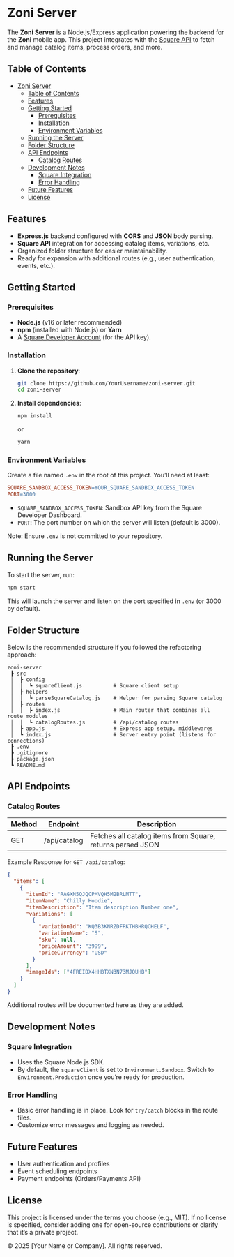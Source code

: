 # Zoni Server

The **Zoni Server** is a Node.js/Express application powering the backend for the **Zoni** mobile app. This project integrates with the [Square API](https://developer.squareup.com/docs) to fetch and manage catalog items, process orders, and more.

## Table of Contents

- [Zoni Server](#zoni-server)
  - [Table of Contents](#table-of-contents)
  - [Features](#features)
  - [Getting Started](#getting-started)
    - [Prerequisites](#prerequisites)
    - [Installation](#installation)
    - [Environment Variables](#environment-variables)
  - [Running the Server](#running-the-server)
  - [Folder Structure](#folder-structure)
  - [API Endpoints](#api-endpoints)
    - [Catalog Routes](#catalog-routes)
  - [Development Notes](#development-notes)
    - [Square Integration](#square-integration)
    - [Error Handling](#error-handling)
  - [Future Features](#future-features)
  - [License](#license)

## Features

- **Express.js** backend configured with **CORS** and **JSON** body parsing.
- **Square API** integration for accessing catalog items, variations, etc.
- Organized folder structure for easier maintainability.
- Ready for expansion with additional routes (e.g., user authentication, events, etc.).

## Getting Started

### Prerequisites

- **Node.js** (v16 or later recommended)
- **npm** (installed with Node.js) or **Yarn**
- A [Square Developer Account](https://developer.squareup.com/) (for the API key).

### Installation

1. **Clone the repository**:
   ```bash
   git clone https://github.com/YourUsername/zoni-server.git
   cd zoni-server
   ```

2. **Install dependencies**:
   ```bash
   npm install
   ```
   or
   ```bash
   yarn
   ```

### Environment Variables

Create a file named `.env` in the root of this project. You’ll need at least:

```makefile
SQUARE_SANDBOX_ACCESS_TOKEN=YOUR_SQUARE_SANDBOX_ACCESS_TOKEN
PORT=3000
```

- `SQUARE_SANDBOX_ACCESS_TOKEN`: Sandbox API key from the Square Developer Dashboard.
- `PORT`: The port number on which the server will listen (default is 3000).

Note: Ensure `.env` is not committed to your repository.

## Running the Server

To start the server, run:

```bash
npm start
```

This will launch the server and listen on the port specified in `.env` (or 3000 by default).

## Folder Structure

Below is the recommended structure if you followed the refactoring approach:

```
zoni-server
 ┣ src
 │  ┣ config
 │  │  ┗ squareClient.js          # Square client setup
 │  ┣ helpers
 │  │  ┗ parseSquareCatalog.js    # Helper for parsing Square catalog
 │  ┣ routes
 │  │  ┣ index.js                 # Main router that combines all route modules
 │  │  ┗ catalogRoutes.js         # /api/catalog routes
 │  ┣ app.js                      # Express app setup, middlewares
 │  ┗ index.js                    # Server entry point (listens for connections)
 ┣ .env
 ┣ .gitignore
 ┣ package.json
 ┗ README.md
```

## API Endpoints

### Catalog Routes

| Method | Endpoint      | Description                                              |
|--------|---------------|----------------------------------------------------------|
| GET    | /api/catalog  | Fetches all catalog items from Square, returns parsed JSON |

Example Response for `GET /api/catalog`:

```json
{
  "items": [
    {
      "itemId": "RAGXN5QJQCPMVQH5M2BRLMTT",
      "itemName": "Chilly Hoodie",
      "itemDescription": "Item description Number one",
      "variations": [
        {
          "variationId": "KQ3B3KNRZDFRKTHBHRQCHELF",
          "variationName": "S",
          "sku": null,
          "priceAmount": "3999",
          "priceCurrency": "USD"
        }
      ],
      "imageIds": ["4FREIDX4HHBTXN3N73MJQUHB"]
    }
  ]
}
```

Additional routes will be documented here as they are added.

## Development Notes

### Square Integration

- Uses the Square Node.js SDK.
- By default, the `squareClient` is set to `Environment.Sandbox`. Switch to `Environment.Production` once you’re ready for production.

### Error Handling

- Basic error handling is in place. Look for `try/catch` blocks in the route files.
- Customize error messages and logging as needed.

## Future Features

- User authentication and profiles
- Event scheduling endpoints
- Payment endpoints (Orders/Payments API)

## License

This project is licensed under the terms you choose (e.g., MIT). If no license is specified, consider adding one for open-source contributions or clarify that it’s a private project.

© 2025 [Your Name or Company]. All rights reserved.